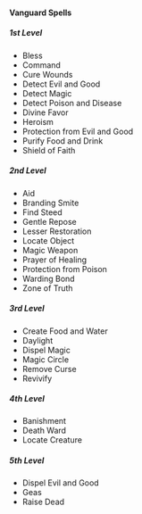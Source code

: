 #### Vanguard Spells
##### 1st Level
- Bless
- Command
- Cure Wounds
- Detect Evil and Good
- Detect Magic
- Detect Poison and Disease
- Divine Favor
- Heroism
- Protection from Evil and Good
- Purify Food and Drink
- Shield of Faith

##### 2nd Level
- Aid
- Branding Smite
- Find Steed
- Gentle Repose
- Lesser Restoration
- Locate Object
- Magic Weapon
- Prayer of Healing
- Protection from Poison
- Warding Bond
- Zone of Truth

##### 3rd Level
- Create Food and Water
- Daylight
- Dispel Magic
- Magic Circle
- Remove Curse
- Revivify

##### 4th Level
- Banishment
- Death Ward
- Locate Creature

##### 5th Level
- Dispel Evil and Good
- Geas
- Raise Dead
